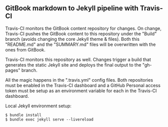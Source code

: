 ## GitBook markdown to Jekyll pipeline with Travis-CI

Travis-CI monitors the GitBook content repository for changes. On change, Travis-CI pushes the GitBook content to this repository under the "Build" branch (avoids changing the core Jekyll theme & files). Both this "README.md" and the "SUMMARY.md" files will be overwritten with the ones from GitBook.

Travis-CI monitors this repository as well. Changes trigger a build that generates the static Jekyll site and deploys the final output to the "gh-pages" branch.

All the magic happens in the ".travis.yml" config files. Both repositories must be enabled in the Travis-CI dashboard and a GitHub Personal access token must be setup as an environment variable for each in the Travis-CI dashboard.

Local Jekyll environment setup:
```
$ bundle install
$ bundle exec jekyll serve --livereload
```
